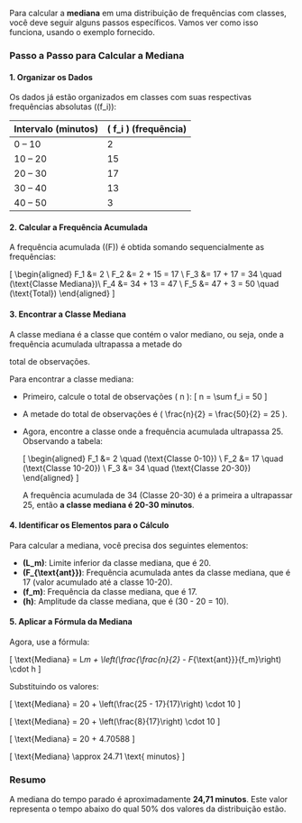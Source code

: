 Para calcular a **mediana** em uma distribuição de frequências com classes, você deve seguir alguns passos específicos. Vamos ver como isso funciona, usando o exemplo fornecido.

### Passo a Passo para Calcular a Mediana

#### **1. Organizar os Dados**

Os dados já estão organizados em classes com suas respectivas frequências absolutas (\(f_i\)):

| Intervalo (minutos) | \( f_i \) (frequência) |
| ------------------- | ---------------------- |
| 0 – 10              | 2                      |
| 10 – 20             | 15                     |
| 20 – 30             | 17                     |
| 30 – 40             | 13                     |
| 40 – 50             | 3                      |

#### **2. Calcular a Frequência Acumulada**

A frequência acumulada (\(F\)) é obtida somando sequencialmente as frequências:

\[
\begin{aligned}
F_1 &= 2 \\
F_2 &= 2 + 15 = 17 \\
F_3 &= 17 + 17 = 34 \quad (\text{Classe Mediana})\\
F_4 &= 34 + 13 = 47 \\
F_5 &= 47 + 3 = 50 \quad (\text{Total})
\end{aligned}
\]

#### **3. Encontrar a Classe Mediana**

A classe mediana é a classe que contém o valor mediano, ou seja, onde a frequência acumulada ultrapassa a metade do

total de observações.

Para encontrar a classe mediana:

- Primeiro, calcule o total de observações \( n \):
  \[
  n = \sum f_i = 50
  \]

- A metade do total de observações é \( \frac{n}{2} = \frac{50}{2} = 25 \).

- Agora, encontre a classe onde a frequência acumulada ultrapassa 25. Observando a tabela:

  \[
  \begin{aligned}
  F_1 &= 2 \quad (\text{Classe 0-10}) \\
  F_2 &= 17 \quad (\text{Classe 10-20}) \\
  F_3 &= 34 \quad (\text{Classe 20-30})
  \end{aligned}
  \]

  A frequência acumulada de 34 (Classe 20-30) é a primeira a ultrapassar 25, então **a classe mediana é 20-30 minutos**.

#### **4. Identificar os Elementos para o Cálculo**

Para calcular a mediana, você precisa dos seguintes elementos:

- **\(L_m\)**: Limite inferior da classe mediana, que é 20.
- **\(F\_{\text{ant}}\)**: Frequência acumulada antes da classe mediana, que é 17 (valor acumulado até a classe 10-20).
- **\(f_m\)**: Frequência da classe mediana, que é 17.
- **\(h\)**: Amplitude da classe mediana, que é \(30 - 20 = 10\).

#### **5. Aplicar a Fórmula da Mediana**

Agora, use a fórmula:

\[
\text{Mediana} = L*m + \left(\frac{\frac{n}{2} - F*{\text{ant}}}{f_m}\right) \cdot h
\]

Substituindo os valores:

\[
\text{Mediana} = 20 + \left(\frac{25 - 17}{17}\right) \cdot 10
\]

\[
\text{Mediana} = 20 + \left(\frac{8}{17}\right) \cdot 10
\]

\[
\text{Mediana} = 20 + 4.70588
\]

\[
\text{Mediana} \approx 24.71 \text{ minutos}
\]

### Resumo

A mediana do tempo parado é aproximadamente **24,71 minutos**. Este valor representa o tempo abaixo do qual 50% dos valores da distribuição estão.
